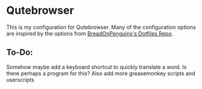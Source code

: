 # Qutebrowser

This is my configuration for Qutebrowser. Many of the configuration options are inspired by the options from [BreadOnPenguins's Dotfiles Repo](https://github.com/BreadOnPenguins/dots).

## To-Do:

Somehow maybe add a keyboard shortcut to quickly translate a word. Is there perhaps a program for this? Also add more greasemonkey scripts and userscripts
